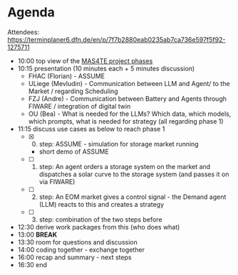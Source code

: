 # Agenda

Attendees: https://terminplaner6.dfn.de/en/p/7f7b2880eab0235ab7ca736e597f5f92-1275711

- 10:00 top view of the [MAS4TE project phases](../media/mas4te-configuration-phase-fhac.png)
- 10:15 presentation (10 minutes each + 5 minutes discussion)
    - FHAC (Florian) - ASSUME
    - ULiege (Mevludin) - Communication between LLM and Agent/ to the Market / regarding Scheduling
    - FZJ (Andre) - Communication between Battery and Agents through FIWARE / integration of digital twin
    - OU (Bea) - What is needed for the LLMs? Which data, which models, which prompts, what is needed for strategy (all regarding phase 1)
- 11:15 discuss use cases as below to reach phase 1
    - [x] 0. step: ASSUME - simulation for storage market running
        - short demo of ASSUME
    - [ ] 1. step: An agent orders a storage system on the market and dispatches a solar curve to the storage system (and passes it on via FIWARE)
    - [ ] 2. step: An EOM market gives a control signal - the Demand agent (LLM) reacts to this and creates a strategy
    - [ ] 3. step: combination of the two steps before
- 12:30 derive work packages from this (who does what)
- 13:00 **BREAK**
- 13:30 room for questions and discussion
- 14:00 coding together - exchange together
- 16:00 recap and summary - next steps
- 16:30 end
